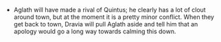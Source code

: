 - Aglath will have made a rival of Quintus; he clearly has a lot of clout around town, but at the moment it is a pretty minor conflict. When they get back to town, Dravia will pull Aglath aside and tell him that an apology would go a long way towards calming this down.